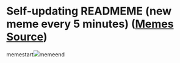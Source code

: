 # Self-updating READMEME (new meme every 5 minutes) ([Memes Source](https://bramses.notion.site/a49c1e962b7646879176ac3b327b6533?v=4d1eda54b170483cb03a40f257231764))

memestart![](https://www.notion.so/image/https%3A%2F%2Fs3-us-west-2.amazonaws.com%2Fsecure.notion-static.com%2Ff4e77426-70ae-4c6f-b371-3632be8ff63b%2FC02F02FF-9CC0-4E4D-B4D4-5A27526F7ABE.jpeg?table=block&id=626d3609-1e34-4106-8e64-a10c0a3ce52f&cache=v2)memeend
